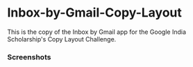 # Inbox-by-Gmail-Copy-Layout

<p>This is the copy of the Inbox by Gmail app for the Google India Scholarship's Copy Layout Challenge.</p>

### Screenshots
